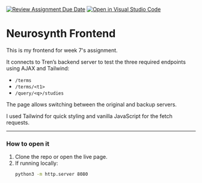 [![Review Assignment Due Date](https://classroom.github.com/assets/deadline-readme-button-22041afd0340ce965d47ae6ef1cefeee28c7c493a6346c4f15d667ab976d596c.svg)](https://classroom.github.com/a/yOwut1-r)
[![Open in Visual Studio Code](https://classroom.github.com/assets/open-in-vscode-2e0aaae1b6195c2367325f4f02e2d04e9abb55f0b24a779b69b11b9e10269abc.svg)](https://classroom.github.com/online_ide?assignment_repo_id=21284134&assignment_repo_type=AssignmentRepo)

# Neurosynth Frontend

This is my frontend for week 7's assignment.

It connects to Tren’s backend server to test the three required endpoints using AJAX and Tailwind:

- `/terms`
- `/terms/<t1>`
- `/query/<q>/studies`

The page allows switching between the original and backup servers.  

I used Tailwind for quick styling and vanilla JavaScript for the fetch requests.

---

### How to open it
1. Clone the repo or open the live page.
2. If running locally:
   ```bash
   python3 -m http.server 8080
